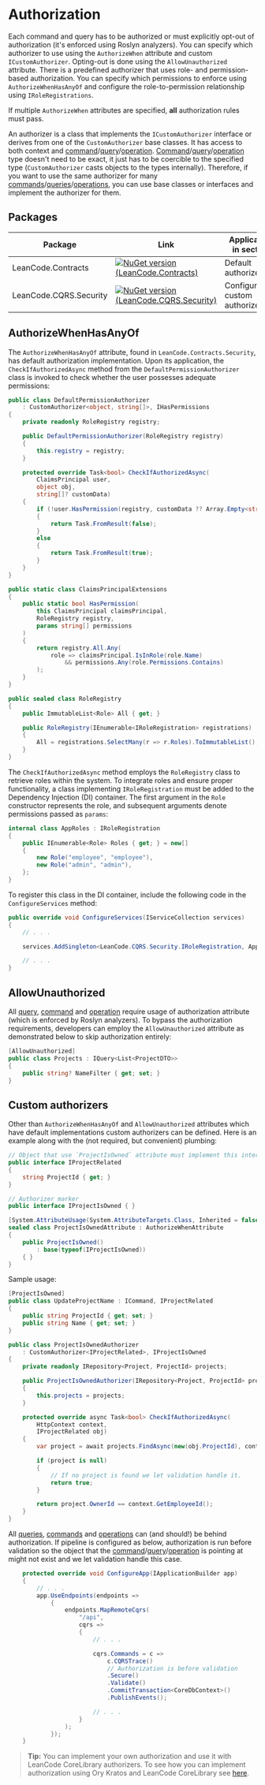# Authorization

Each command and query has to be authorized or must explicitly opt-out of authorization (it's enforced using Roslyn analyzers). You can specify which authorizer to use using the `AuthorizeWhen` attribute and custom `ICustomAuthorizer`. Opting-out is done using the `AllowUnauthorized` attribute. There is a predefined authorizer that uses role- and permission-based authorization. You can specify which permissions to enforce using `AuthorizeWhenHasAnyOf` and configure the role-to-permission relationship using `IRoleRegistrations`.

If multiple `AuthorizeWhen` attributes are specified, **all** authorization rules must pass.

An authorizer is a class that implements the `ICustomAuthorizer` interface or derives from one of the `CustomAuthorizer` base classes. It has access to both context and [command]/[query]/[operation]. [Command]/[query]/[operation] type doesn't need to be exact, it just has to be coercible to the specified type (`CustomAuthorizer` casts objects to the types internally). Therefore, if you want to use the same authorizer for many [commands]/[queries]/[operations], you can use base classes or interfaces and implement the authorizer for them.

## Packages

| Package | Link | Application in section |
| --- | ----------- | ----------- |
| LeanCode.Contracts | [![NuGet version (LeanCode.Contracts)](https://img.shields.io/nuget/vpre/LeanCode.Contracts.svg?style=flat-square)](https://www.nuget.org/packages/LeanCode.Contracts/2.0.0-preview.3/) | Default authorizers |
| LeanCode.CQRS.Security | [![NuGet version (LeanCode.CQRS.Security)](https://img.shields.io/nuget/vpre/LeanCode.CQRS.Security.svg?style=flat-square)](https://www.nuget.org/packages/LeanCode.CQRS.Security/8.0.2260-preview/) | Configuration, custom authorizers |

## AuthorizeWhenHasAnyOf

The `AuthorizeWhenHasAnyOf` attribute, found in `LeanCode.Contracts.Security`, has default authorization implementation. Upon its application, the `CheckIfAuthorizedAsync` method from the `DefaultPermissionAuthorizer` class is invoked to check whether the user possesses adequate permissions:

```csharp
public class DefaultPermissionAuthorizer
    : CustomAuthorizer<object, string[]>, IHasPermissions
{
    private readonly RoleRegistry registry;

    public DefaultPermissionAuthorizer(RoleRegistry registry)
    {
        this.registry = registry;
    }

    protected override Task<bool> CheckIfAuthorizedAsync(
        ClaimsPrincipal user,
        object obj,
        string[]? customData)
    {
        if (!user.HasPermission(registry, customData ?? Array.Empty<string>()))
        {
            return Task.FromResult(false);
        }
        else
        {
            return Task.FromResult(true);
        }
    }
}
```

```csharp
public static class ClaimsPrincipalExtensions
{
    public static bool HasPermission(
        this ClaimsPrincipal claimsPrincipal,
        RoleRegistry registry,
        params string[] permissions
    )
    {
        return registry.All.Any(
            role => claimsPrincipal.IsInRole(role.Name)
                && permissions.Any(role.Permissions.Contains)
        );
    }
}
```

```csharp
public sealed class RoleRegistry
{
    public ImmutableList<Role> All { get; }

    public RoleRegistry(IEnumerable<IRoleRegistration> registrations)
    {
        All = registrations.SelectMany(r => r.Roles).ToImmutableList();
    }
}
```

The `CheckIfAuthorizedAsync` method employs the `RoleRegistry` class to retrieve roles within the system. To integrate roles and ensure proper functionality, a class implementing `IRoleRegistration` must be added to the Dependency Injection (DI) container. The first argument in the `Role` constructor represents the role, and subsequent arguments denote permissions passed as `params`:

```csharp
internal class AppRoles : IRoleRegistration
{
    public IEnumerable<Role> Roles { get; } = new[]
    {
        new Role("employee", "employee"),
        new Role("admin", "admin"),
    };
}
```

To register this class in the DI container, include the following code in the `ConfigureServices` method:

```csharp
public override void ConfigureServices(IServiceCollection services)
{
    // . . .

    services.AddSingleton<LeanCode.CQRS.Security.IRoleRegistration, AppRoles>();

    // . . .
}

```

## AllowUnauthorized

All [query], [command] and [operation] require usage of authorization attribute (which is enforced by Roslyn analyzers). To bypass the authorization requirements, developers can employ the `AllowUnauthorized` attribute as demonstrated below to skip authorization entirely:

```csharp
[AllowUnauthorized]
public class Projects : IQuery<List<ProjectDTO>>
{
    public string? NameFilter { get; set; }
}
```

## Custom authorizers

Other than `AuthorizeWhenHasAnyOf` and `AllowUnauthorized` attributes which have default implementations custom authorizers can be defined. Here is an example along with the (not required, but convenient) plumbing:

```csharp
// Object that use `ProjectIsOwned` attribute must implement this interface
public interface IProjectRelated
{
    string ProjectId { get; }
}

// Authorizer marker
public interface IProjectIsOwned { }

[System.AttributeUsage(System.AttributeTargets.Class, Inherited = false, AllowMultiple = false)]
sealed class ProjectIsOwnedAttribute : AuthorizeWhenAttribute
{
    public ProjectIsOwned()
        : base(typeof(IProjectIsOwned))
    { }
}
```

Sample usage:

```csharp
[ProjectIsOwned]
public class UpdateProjectName : ICommand, IProjectRelated
{
    public string ProjectId { get; set; }
    public string Name { get; set; }
}

public class ProjectIsOwnedAuthorizer
    : CustomAuthorizer<IProjectRelated>, IProjectIsOwned
{
    private readonly IRepository<Project, ProjectId> projects;

    public ProjectIsOwnedAuthorizer(IRepository<Project, ProjectId> projects)
    {
        this.projects = projects;
    }

    protected override async Task<bool> CheckIfAuthorizedAsync(
        HttpContext context,
        IProjectRelated obj)
    {
        var project = await projects.FindAsync(new(obj.ProjectId), context.RequestAborted);

        if (project is null)
        {
            // If no project is found we let validation handle it.
            return true;
        }

        return project.OwnerId == context.GetEmployeeId();
    }
}
```

All [queries], [commands] and [operations] can (and should!) be behind authorization. If pipeline is configured as below, authorization is run before validation so the object that the [command]/[query]/[operation] is pointing at might not exist and we let validation handle this case.

```csharp
    protected override void ConfigureApp(IApplicationBuilder app)
    {
        // . . .
        app.UseEndpoints(endpoints =>
            {
                endpoints.MapRemoteCqrs(
                    "/api",
                    cqrs =>
                    {
                        // . . .

                        cqrs.Commands = c =>
                            c.CQRSTrace()
                            // Authorization is before validation
                            .Secure()
                            .Validate()
                            .CommitTransaction<CoreDbContext>()
                            .PublishEvents();

                        // . . .
                    }
                );
            });
    }
```

> **Tip:** You can implement your own authorization and use it with LeanCode CoreLibrary authorizers. To see how you can implement authorization using Ory Kratos and LeanCode CoreLibrary see [here](../../external_integrations/authorization_ory_kratos/index.md).

[query]: ../query/index.md
[command]: ../command/index.md
[operation]: ../operation/index.md
[commands]: ../command/index.md
[queries]: ../query/index.md
[operations]: ../operation/index.md
